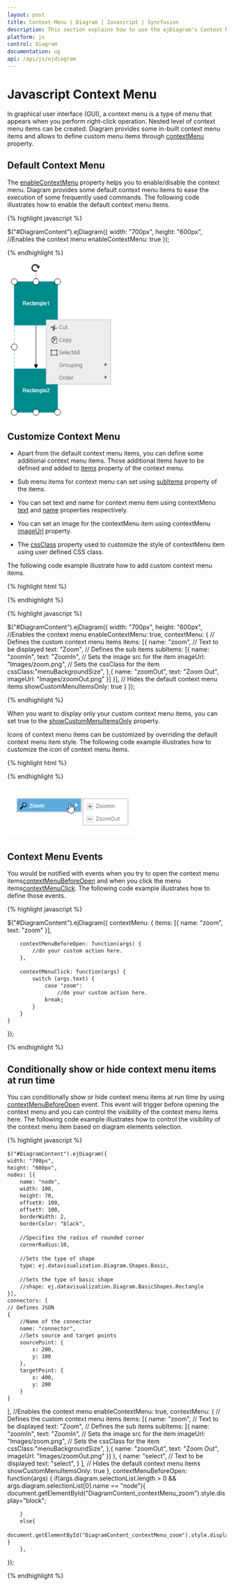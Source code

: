 ```yaml
---
layout: post
title: Context-Menu | Diagram | Javascript | Syncfusion
description: This section explains how to use the ejDiagram's Context Menu items and their important key features in JavaScript.
platform: js
control: Diagram
documentation: ug
api: /api/js/ejdiagram
---
```


# Javascript Context Menu

In graphical user interface (GUI), a context menu is a type of menu that appears when you perform right-click operation. Nested level of context menu items can be created.
Diagram provides some in-built context menu items and allows to define custom menu items through [contextMenu](/api/js/ejdiagram#members:contextmenu "contextMenu") property.

## Default Context Menu

The [enableContextMenu](/api/js/ejdiagram#members:enablecontextmenu "enableContextMenu") property helps you to enable/disable the context menu. Diagram provides some default context menu items to ease the execution of some frequently used commands.
The following code illustrates how to enable the default context menu items.

{% highlight javascript %}

$("#DiagramContent").ejDiagram({
	width: "700px",
	height: "600px",
	//Enables the context menu
	enableContextMenu: true
});

{% endhighlight %}

![Default Context Menu](ContextMenu_images/Contextmenu_img1.png)

## Customize Context Menu

* Apart from the default context menu items, you can define some additional context menu items. Those additional items have to be defined and added to [items](/api/js/ejdiagram#members:contextmenu-items "items") property of the context menu. 

* Sub menu items for context menu can set using [subItems](/api/js/ejdiagram#members:contextmenu-items-subitems "subItems") property of the items.

* You can set text and name for context menu item using contextMenu [text](/api/js/ejdiagram#members:contextmenu-items-text "text") and [name](/api/js/ejdiagram#members:contextmenu-items-name "name") properties respectively.

* You can set an image for the contextMenu item using contextMenu [imageUrl](/api/js/ejdiagram#members:contextmenu-items-imageurl "imageUrl") property.

* The [cssClass](/api/js/ejdiagram#members:contextmenu-items-cssclass "cssClass") property used to customize the style of contextMenu item using user defined CSS class.

The following code example illustrate how to add custom context menu items.

{% highlight html %}
<style>
	.menuBackgroundSize{
		background-size:14px 14px;
	}
</style>

{% endhighlight %}

{% highlight javascript %}

$("#DiagramContent").ejDiagram({
	width: "700px",
	height: "600px",
	//Enables the context menu
	enableContextMenu: true,
	contextMenu: {
		// Defines the custom context menu items
		items: [{
			name: "zoom",
			// Text to be displayed
			text: "Zoom",
			// Defines the sub items
			subItems: [{
				name: "zoomIn",
				text: "ZoomIn",
				// Sets the image src for the item
				imageUrl: "Images/zoom.png",
				// Sets the cssClass for the item
				 cssClass:"menuBackgroundSize",
			},{
				name: "zoomOut",
				text: "Zoom Out",
				imageUrl: "Images/zoomOut.png"
			}]
		}],
		// Hides the default context menu items
		showCustomMenuItemsOnly: true
	}
});

{% endhighlight %}

When you want to display only your custom context menu items, you can set true to the [showCustomMenuItemsOnly](/api/js/ejdiagram#members:contextmenu-showcustommenuitemsonly "showCustomMenuItemsOnly") property.

Icons of context menu items can be customized by overriding the default context menu item style.
The following code example illustrates how to customize the icon of context menu items.

{% highlight html %}

<style>
#Zoom_image {
	background-image: url("zoom.png");
}

#ZoomIn_image {
	background-image: url("zoom-in.png");
}

#ZoomOut_image {
	background-image: url("zoom-out.png");
}
</style>

{% endhighlight %}

![Custom context menu](ContextMenu_images/Contextmenu_img2.png)

## Context Menu Events

You would be notified with events when you try to open the context menu items[contextMenuBeforeOpen](/api/js/ejdiagram#events:contextmenubeforeopen "contextMenuBeforeOpen") and when you click the menu items[contextMenuClick](/api/js/ejdiagram#events:contextmenuclick "contextMenuClick"). The following code example illustrates how to define those events.

{% highlight javascript %}

$("#DiagramContent").ejDiagram({
	contextMenu: {
		items: [{
			name: "zoom",
			text: "zoom"
		}],

		contextMenuBeforeOpen: function(args) {
			//do your custom action here.
		},

		contextMenuClick: function(args) {
			switch (args.text) {
				case "zoom":
					//do your custom action here.
				break;
			}
		}
	}
});

{% endhighlight %}

## Conditionally show or hide context menu items at run time

You can conditionally show or hide context menu items at run time by using [contextMenuBeforeOpen](/api/js/ejdiagram#events:contextmenubeforeopen "contextMenuBeforeOpen") event. This event will trigger before opening the context menu and you can control the visibility of the context menu items here. The following code example illustrates how to control the visibility of the context menu item based on diagram elements selection.

{% highlight javascript %}

	$("#DiagramContent").ejDiagram({
	width: "700px",
	height: "600px",
	nodes: [{
		name: "node",
		width: 100,
		height: 70,
		offsetX: 100,
		offsetY: 100,
		borderWidth: 2,
		borderColor: "black",

		//Specifies the radius of rounded corner
		cornerRadius:10,

		//Sets the type of shape
		type: ej.datavisualization.Diagram.Shapes.Basic,

		//Sets the type of basic shape
		//shape: ej.datavisualization.Diagram.BasicShapes.Rectangle
	}],
	connectors: [
	// Defines JSON
	{
		//Name of the connector
		name: "connector",
		//Sets source and target points
		sourcePoint: {
			x: 200,
			y: 100
		},
		targetPoint: {
			x: 400,
			y: 200
		}
	}
],
	//Enables the context menu
	enableContextMenu: true,
	contextMenu: {
		// Defines the custom context menu items
		items: [{
			name: "zoom",
			// Text to be displayed
			text: "Zoom",
			// Defines the sub items
			subItems: [{
				name: "zoomIn",
				text: "ZoomIn",
				// Sets the image src for the item
				imageUrl: "Images/zoom.png",
				// Sets the cssClass for the item
				 cssClass:"menuBackgroundSize",
			},{
				name: "zoomOut",
				text: "Zoom Out",
				imageUrl: "Images/zoomOut.png"
			}]
		},
	{
		name: "select",
			// Text to be displayed
			text: "select",
	}
	],
		// Hides the default context menu items
		showCustomMenuItemsOnly: true
    },
    contextMenuBeforeOpen: function(args) {
		if(args.diagram.selectionList.length > 0 && args.diagram.selectionList[0].name == "node"){			
			document.getElementById("DiagramContent_contextMenu_zoom").style.display="block";
			
		}
		else{
			document.getElementById("DiagramContent_contextMenu_zoom").style.display="none";
    }
		},
});

{% endhighlight %}
